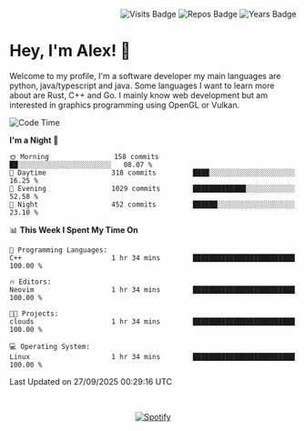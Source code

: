 <p align="right">
  <img src="https://komarev.com/ghpvc/?username=alextibtab" alt="Visits Badge">
  <img src="https://img.shields.io/badge/dynamic/json?url=https%3A%2F%2Fapi.github.com%2Fusers%2FAlextibtab&query=%24.public_repos&label=Repos" alt="Repos Badge">
  <img src="https://github-badges-api-l4jk.vercel.app/api/years/Alextibtab" alt="Years Badge">
</p>

<h1 align="left">Hey, I'm Alex! 💽 </h1>

Welcome to my profile, I'm a software developer my main languages are python, java/typescript and java. Some languages I want to learn more about are Rust, C++ and Go. I mainly know web development but am interested in graphics programming using OpenGL or Vulkan.

<!--START_SECTION:waka-->
![Code Time](http://img.shields.io/badge/Code%20Time-194%20hrs%2017%20mins-blue)

**I'm a Night 🦉** 

```text
🌞 Morning                158 commits         ██░░░░░░░░░░░░░░░░░░░░░░░   08.07 % 
🌆 Daytime                318 commits         ████░░░░░░░░░░░░░░░░░░░░░   16.25 % 
🌃 Evening                1029 commits        █████████████░░░░░░░░░░░░   52.58 % 
🌙 Night                  452 commits         ██████░░░░░░░░░░░░░░░░░░░   23.10 % 
```


📊 **This Week I Spent My Time On** 

```text
💬 Programming Languages: 
C++                      1 hr 34 mins        █████████████████████████   100.00 % 

🔥 Editors: 
Neovim                   1 hr 34 mins        █████████████████████████   100.00 % 

🐱‍💻 Projects: 
clouds                   1 hr 34 mins        █████████████████████████   100.00 % 

💻 Operating System: 
Linux                    1 hr 34 mins        █████████████████████████   100.00 % 
```


 Last Updated on 27/09/2025 00:29:16 UTC
<!--END_SECTION:waka-->
&nbsp;<div align="center">
  [![Spotify](https://spotify-now-playing-wine-six.vercel.app/api/spotify?border_color=ffffff)](https://open.spotify.com/user/pmo1v2ejnt42kgp5jar5drtag)
</div>


